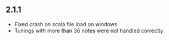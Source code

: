 ## 2.1.1
- Fixed crash on scala file load on windows
- Tunings with more than 36 notes were not handled correctly

